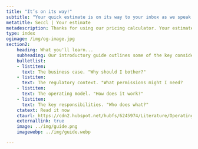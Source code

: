 ```yaml
---
title: "It’s on its way!"
subtitle: "Your quick estimate is on its way to your inbox as we speak. (Can't see it? Check your spam folder!) In the meantime, take a look at our introductory guide to learn more about the whys, whats and hows of operating your own platform..."
metatitle: Seccl | Your estimate
metadescription: Thanks for using our pricing calculator. Your estimate's on it's way.
type: index
ogimage: /img/og-image.jpg
section2:
    heading: What you'll learn...
    subheading: Our introductory guide outlines some of the key considerations, exploring the why, what, how and who of operating a platform...
    bulletlist:
    - listitem:
      text: The business case. "Why should I bother?"
    - listitem:
      text: The regulatory context. "What permissions might I need?
    - listitem:
      text: The operating model. "How does it work?"
    - listitem:
      text: The key responsibilities. "Who does what?"
    ctatext: Read it now
    ctaurl: https://cdn2.hubspot.net/hubfs/6245974/Literature/Operating%20your%20own%20platform.pdf
    externallink: true
    image: ../img/guide.png
    imagewebp: ../img/guide.webp

---
```

